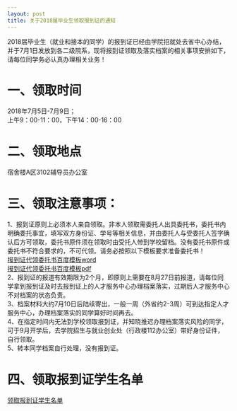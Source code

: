 ```yaml
---
layout: post
title: 关于2018届毕业生领取报到证的通知
---
```


2018届毕业生（就业和接本的同学）的报到证已经由学院招就处去省中心办结，并于7月1日发放到各二级院系，现将报到证领取及落实档案的相关事项安排如下，请每位同学务必认真办理相关业务！    

<!--more-->

# 一、领取时间
2018年7月5日-7月9日；    
上午9：00-11：00，下午14：00-16：00    

# 二、领取地点    
宿舍楼A区3102辅导员办公室

# 三、领取注意事项：    
1、报到证原则上必须本人亲自领取。非本人领取需委托人出具委托书，委托书内明确委托事宜，填写双方身份证、学号等相关信息，并由委托人与受委托人签字确认后方可领取，委托书原件须在领取时由受托人带到学校留档。没有委托书原件或委托书不符合要求的，不可代领。请务必按照以下模板要求准备委托书！    
[报到证代领委托书百度模板word](https://wenku.baidu.com/view/a93b339527fff705cc1755270722192e4536580c)    
[报到证代领委托书百度模板pdf](https://wenku.baidu.com/view/eb177e692bf90242a8956bec0975f46527d3a70f)    
2、报到证的报道有效期限为2个月，即原则上需要在8月27日前报道，请每位同学拿到报到证及时去报到证上的人才服务中心办理档案落实，过期后人才服务中心不对档案的状态负责。    
3、档案材料大约7月10日后陆续寄出，一般一周（外省约2-3周）可到达指定人才服务中心，办理档案落实的同学算好时间再去。    
4、在指定时间内无法到学校领取报到证，并知晓推迟办理档案落实风险的同学，可于9月开学后，去学院招生与就业创业处（行政楼112办公室）带好身份证件，自行领取。    
5、转本同学档案自行处理，没有报到证。

# 四、领取报到证学生名单    
[领取报到证学生名单](https://share.weiyun.com/5NI91XU)
